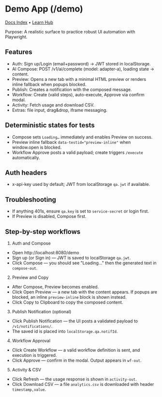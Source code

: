 # Demo App (/demo)

[Docs Index](../README.md) • [Learn Hub](../../learn/INDEX.md)

Purpose: A realistic surface to practice robust UI automation with Playwright.

## Features
- Auth: Sign up/Login (email+password) → JWT stored in localStorage.
- AI Compose: POST /v1/ai/complete (model: adapter-a), loading state → content.
- Preview: Opens a new tab with a minimal HTML preview or renders inline fallback when popups blocked.
- Publish: Creates a notification with the composed message.
- Workflow: Create (valid steps), auto-execute, Approve via confirm modal.
- Activity: Fetch usage and download CSV.
- Extras: file input, drag&drop, iframe messaging.

## Deterministic states for tests
- Compose sets `Loading…` immediately and enables Preview on success.
- Preview inline fallback `data-testid="preview-inline"` when window.open is blocked.
- Workflow Approve posts a valid payload; create triggers `/execute` automatically.

## Auth headers
- x-api-key used by default; JWT from localStorage `qa.jwt` if available.

## Troubleshooting
- If anything 401s, ensure `qa.key` is set to `service-secret` or login first.
- If Preview is disabled, Compose first.

## Step-by-step workflows

1) Auth and Compose
- Open http://localhost:8080/demo
- Sign up (or Sign in) — JWT is saved to localStorage `qa.jwt`.
- Click Compose — you should see "Loading…" then the generated text in `compose-out`.

2) Preview and Copy
- After Compose, Preview becomes enabled.
- Click Open Preview — a new tab with the content appears. If popups are blocked, an inline `preview-inline` block is shown instead.
- Click Copy to Clipboard to copy the composed content.

3) Publish Notification (optional)
- Click Publish Notification — the UI posts a validated payload to `/v1/notifications/`.
- The saved id is placed into `localStorage.qa.notifId`.

4) Workflow Approval
- Click Create Workflow — a valid workflow definition is sent, and execution is triggered.
- Click Approve — confirm in the modal. Output appears in `wf-out`.

5) Activity & CSV
- Click Refresh — the usage response is shown in `activity-out`.
- Click Download CSV — a file `analytics.csv` is downloaded with header `timestamp,value`.
